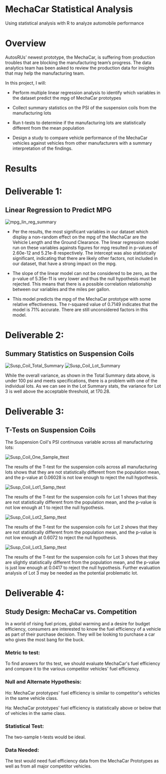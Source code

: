# MechaCar Statistical Analysis

Using statistical analysis with R to analyze automobile performance

# Overview

AutosRUs’ newest prototype, the MechaCar, is suffering from production troubles that are blocking the manufacturing team’s progress. The data analytics team has been asked to review the production data for insights that may help the manufacturing team.

In this project, I will:

* Perform multiple linear regression analysis to identify which variables in the dataset predict the mpg of MechaCar prototypes

* Collect summary statistics on the PSI of the suspension coils from the manufacturing lots

* Run t-tests to determine if the manufacturing lots are statistically different from the mean population

* Design a study to compare vehicle performance of the MechaCar vehicles against vehicles from other manufacturers with a summary interpretation of the findings.

# Results

# Deliverable 1: 
## Linear Regression to Predict MPG

![mpg_lin_reg_summary](https://user-images.githubusercontent.com/95712234/172521407-36bb666b-22e5-4298-af20-99077ceb8e69.png)

* Per the results, the most significant variables in our dataset which display a non-random effect on the mpg of the MechaCar are the Vehicle Length and the Ground Clearance. The linear regression model run on these variables againsts figures for mpg resulted in p-values of 2.60e-12 and 5.21e-8 respectively. The intercept was also statistically significant, indicating that there are likely other factors, not included in our dataset, that have a strong impact on the mpg.

* The slope of the linear model can not be considered to be zero, as the p-value of 5.35e-11 is very lower and thus the null hypothesis must be rejected. This means that there is a possible correlation relationship between our variables and the miles per gallon.

* This model predicts the mpg of the MechaCar prototype with some relative effectiveness. The r-squared value of 0.7149 indicates that the model is 71% accurate. There are still unconsidered factors in this model.


# Deliverable 2:
## Summary Statistics on Suspension Coils

![Susp_Coil_Total_Summary](https://user-images.githubusercontent.com/95712234/172527699-6f86ddf7-0fe1-4d37-bf83-8a559c40956d.png)
![Susp_Coil_Lot_Summary](https://user-images.githubusercontent.com/95712234/172527718-851c78fe-e136-494c-8c78-3ba60f2f5b2c.png)

While the overall variance, as shown in the Total Summary data above, is under 100 psi and meets specifications, there is a problem with one of the individual lots. As we can see in the Lot Summary stats, the variance for Lot 3 is well above the acceptable threshold, at 170.28.


# Deliverable 3:
## T-Tests on Suspension Coils

The Suspension Coil's PSI continuous variable across all manufacturing lots:


![Susp_Coil_One_Sample_ttest](https://user-images.githubusercontent.com/95712234/172530770-4364a0b9-64a6-46af-8806-aa0414558103.png)

The results of the T-test for the suspension coils across all manufacturing lots shows that they are not statistically different from the population mean, and the p-value at 0.06028 is not low enough to reject the null hypothesis.

![Susp_Coil_Lot1_Samp_ttest](https://user-images.githubusercontent.com/95712234/172530905-8365536f-2654-4044-ae3f-5150f6e82aa9.png)

The results of the T-test for the suspension coils for Lot 1 shows that they are not statistically different from the population mean, and the p-value is not low enough at 1 to reject the null hypothesis.

![Susp_Coil_Lot2_Samp_ttest](https://user-images.githubusercontent.com/95712234/172530926-08772240-c959-4c8e-a299-a2227ccae9d1.png)

The results of the T-test for the suspension coils for Lot 2 shows that they are not statistically different from the population mean, and the p-value is not low enough at 0.6072 to reject the null hypothesis.


![Susp_Coil_Lot3_Samp_ttest](https://user-images.githubusercontent.com/95712234/172530944-ef3f120d-d449-4057-b93b-16321dfbc7cb.png)

The results of the T-test for the suspension coils for Lot 3 shows that they are slightly statistically different from the population mean, and the p-value is just low enough at 0.0417 to reject the null hypothesis. Further evaluation analysis of Lot 3 may be needed as the potential problematic lot.

# Deliverable 4:
## Study Design: MechaCar vs. Competition

In a world of rising fuel prices, global warming and a desire for budget efficiency, consumers are interested to know the fuel efficiency of a vehicle as part of their purchase decision. They will be looking to purchase a car who gives the most bang for the buck.

### Metric to test:

To find answers for ths test, we should evaluate MechaCar's fuel efficiency and compare it to the various competitor vehicles' fuel efficiency.

### Null and Alternate Hypothesis:

Ho: MechaCar prototypes' fuel efficiency is similar to competitor's vehicles in the same vehicle class.

Ha: MechaCar prototypes' fuel efficiency is statistically above or below that of vehicles in the same class.

### Statistical Test:

The two-sample t-tests would be ideal.

### Data Needed:

The test would need fuel efficiency data from the MechaCar Prototypes as well as from all major competitor vehicles. 

